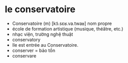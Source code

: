 
# le conservatoire
- Conservatoire (m)	[kɔ̃.sɛʁ.va.twaʁ]	nom propre	
- école de formation artistique (musique, théâtre, etc.)	
- nhạc viện, trường nghệ thuật	
- conservatory	
- lle est entrée au Conservatoire.	
- conserver = bảo tồn	
- conservare